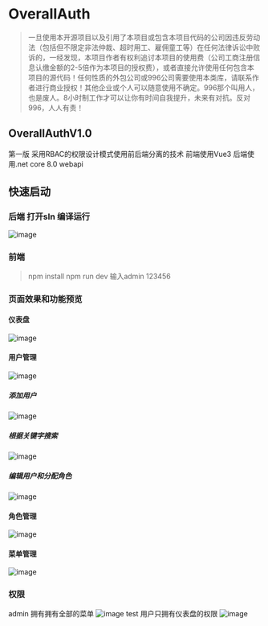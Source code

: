 # OverallAuth
> 一旦使用本开源项目以及引用了本项目或包含本项目代码的公司因违反劳动法（包括但不限定非法仲裁、超时用工、雇佣童工等）在任何法律诉讼中败诉的，一经发现，本项目作者有权利追讨本项目的使用费（公司工商注册信息认缴金额的2-5倍作为本项目的授权费），或者直接允许使用任何包含本项目的源代码！任何性质的外包公司或996公司需要使用本类库，请联系作者进行商业授权！其他企业或个人可以随意使用不确定。996那个叫用人，也是废人。8小时制工作才可以让你有时间自我提升，未来有对抗。反对996，人人有责！
## OverallAuthV1.0
第一版 采用RBAC的权限设计模式使用前后端分离的技术 前端使用Vue3 后端使用.net core 8.0 webapi
## 快速启动
### 后端 打开sln 编译运行
![image](https://github.com/user-attachments/assets/6aac7b1f-26fa-4e5f-b43d-84dcbabe3278)
### 前端 
> npm install
> npm run dev
> 输入admin 123456

### 页面效果和功能预览
#### 仪表盘
![image](https://github.com/user-attachments/assets/c13ef470-11b1-462b-8676-546d5c8108ff)
#### 用户管理
![image](https://github.com/user-attachments/assets/ce8be340-01d1-4787-9421-f13b47063313)
##### 添加用户
![image](https://github.com/user-attachments/assets/295685ce-3aad-4e47-988e-00477b95a672)
##### 根据关键字搜索
![image](https://github.com/user-attachments/assets/6a648392-10a7-4922-8a14-98045bfe4013)
##### 编辑用户和分配角色
![image](https://github.com/user-attachments/assets/4712b64d-fdcc-43aa-83f7-f3871c435360)
#### 角色管理
![image](https://github.com/user-attachments/assets/461402dc-4cf1-4ca2-b427-0b989a60577e)
#### 菜单管理
![image](https://github.com/user-attachments/assets/8a9e0d10-8e0a-4c27-bdc5-2b22d8e2d9bc)

### 权限
admin 拥有拥有全部的菜单
![image](https://github.com/user-attachments/assets/ddfcc888-e4a9-43e7-a0af-3973327d3b45)
test 用户只拥有仪表盘的权限
![image](https://github.com/user-attachments/assets/bb61e116-94f3-4b1f-9dcc-4b5567eb2729)






